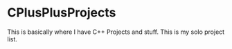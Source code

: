 # CPlusPlusProjects
This is basically where I have C++ Projects and stuff. This is my solo project list.
